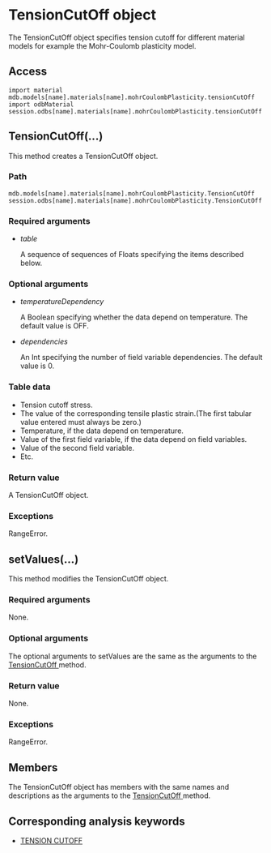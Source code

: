 # TensionCutOff object

The TensionCutOff object specifies tension cutoff for different material models for example the Mohr-Coulomb plasticity model.

## Access

```
import material
mdb.models[name].materials[name].mohrCoulombPlasticity.tensionCutOff
import odbMaterial
session.odbs[name].materials[name].mohrCoulombPlasticity.tensionCutOff
```

## TensionCutOff(...)



This method creates a TensionCutOff object.



### Path

```
mdb.models[name].materials[name].mohrCoulombPlasticity.TensionCutOff
session.odbs[name].materials[name].mohrCoulombPlasticity.TensionCutOff
```

### Required arguments

- *table*

  A sequence of sequences of Floats specifying the items described below.

### Optional arguments

- *temperatureDependency*

  A Boolean specifying whether the data depend on temperature. The default value is OFF.

- *dependencies*

  An Int specifying the number of field variable dependencies. The default value is 0.

### Table data

- Tension cutoff stress.
- The value of the corresponding tensile plastic strain.(The first tabular value entered must always be zero.)
- Temperature, if the data depend on temperature.
- Value of the first field variable, if the data depend on field variables.
- Value of the second field variable.
- Etc.

### Return value

A TensionCutOff object.

### Exceptions

RangeError.



## setValues(...)



This method modifies the TensionCutOff object.



### Required arguments

None.

### Optional arguments

The optional arguments to setValues are the same as the arguments to the [TensionCutOff ](https://help.3ds.com/2022/english/DSSIMULIA_Established/SIMACAEKERRefMap/simaker-c-tensioncutoffpyc.htm?ContextScope=all#simaker-tensioncutofftensioncutoffpyc)method.

### Return value

None.

### Exceptions

RangeError.



## Members

The TensionCutOff object has members with the same names and descriptions as the arguments to the [TensionCutOff ](https://help.3ds.com/2022/english/DSSIMULIA_Established/SIMACAEKERRefMap/simaker-c-tensioncutoffpyc.htm?ContextScope=all#simaker-tensioncutofftensioncutoffpyc)method.



## Corresponding analysis keywords

- [TENSION CUTOFF](https://help.3ds.com/2022/english/DSSIMULIA_Established/SIMACAEKEYRefMap/simakey-r-tensioncutoff.htm?ContextScope=all#simakey-r-tensioncutoff)